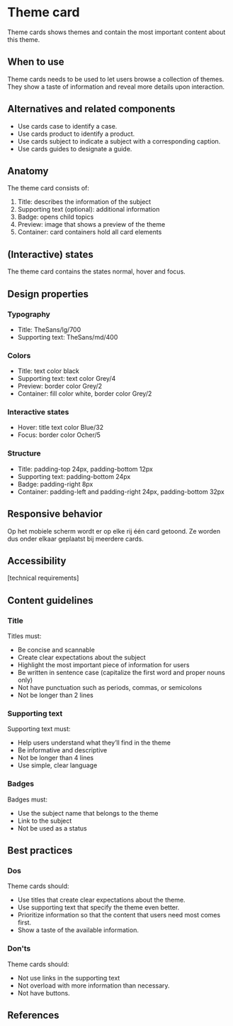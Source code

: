 # Theme card

Theme cards shows themes and contain the most important content about this theme.

## When to use

Theme cards needs to be used to let users browse a collection of themes. They show a taste of information and reveal more details upon interaction.

## Alternatives and related components

- Use cards case to identify a case.
- Use cards product to identify a product.
- Use cards subject to indicate a subject with a corresponding caption.
- Use cards guides to designate a guide.

## Anatomy

The theme card consists of:

1. Title: describes the information of the subject
2. Supporting text (optional): additional information
3. Badge: opens child topics
4. Preview: image that shows a preview of the theme
5. Container: card containers hold all card elements

## (Interactive) states

The theme card contains the states normal, hover and focus.

## Design properties

### Typography

- Title: TheSans/lg/700
- Supporting text: TheSans/md/400

### Colors

- Title: text color black
- Supporting text: text color Grey/4
- Preview: border color Grey/2
- Container: fill color white, border color Grey/2

### Interactive states

- Hover: title text color Blue/32
- Focus: border color Ocher/5

### Structure

- Title: padding-top 24px, padding-bottom 12px
- Supporting text: padding-bottom 24px
- Badge: padding-right 8px
- Container: padding-left and padding-right 24px, padding-bottom 32px

## Responsive behavior

Op het mobiele scherm wordt er op elke rij één card getoond. Ze worden dus onder elkaar geplaatst bij meerdere cards.

## Accessibility

[technical requirements]

## Content guidelines

### Title

Titles must:

- Be concise and scannable
- Create clear expectations about the subject
- Highlight the most important piece of information for users
- Be written in sentence case (capitalize the first word and proper nouns only)
- Not have punctuation such as periods, commas, or semicolons
- Not be longer than 2 lines

### Supporting text

Supporting text must:

- Help users understand what they’ll find in the theme
- Be informative and descriptive
- Not be longer than 4 lines
- Use simple, clear language

### Badges

Badges must:

- Use the subject name that belongs to the theme
- Link to the subject
- Not be used as a status

## Best practices

### Dos

Theme cards should:

- Use titles that create clear expectations about the theme.
- Use supporting text that specify the theme even better.
- Prioritize information so that the content that users need most comes first.
- Show a taste of the available information.

### Don'ts

Theme cards should:

- Not use links in the supporting text
- Not overload with more information than necessary.
- Not have buttons.

## References

